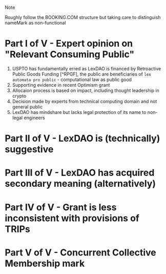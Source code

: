 > [!NOTE]
> Roughly follow the BOOKING.COM structure but taking care to distinguish nameMark as non-functional

# Part I of V - Expert opinion on "Relevant Consuming Public"
1. USPTO has fundamentally erred as LexDAO is financed by Retroactive Public Goods Funding [^RPGF], the public are beneficiaries of `lex automata pro public` - computational law as public good
2. Supporting evidence in recent Optimism grant
3. Allocaion process is based on impact, including thought leadership in crypto
4. Decision made by experts from technical computing domain and not general public
5. LexDAO has mindshare but lacks legal protection of its name to non-legal engineers

# Part II of V - LexDAO is (technically) suggestive

# Part III of V - LexDAO has acquired secondary meaning (alternatively)

# Part IV of V - Grant is less inconsistent with provisions of TRIPs

# Part V of V - Concurrent Collective Membership mark

